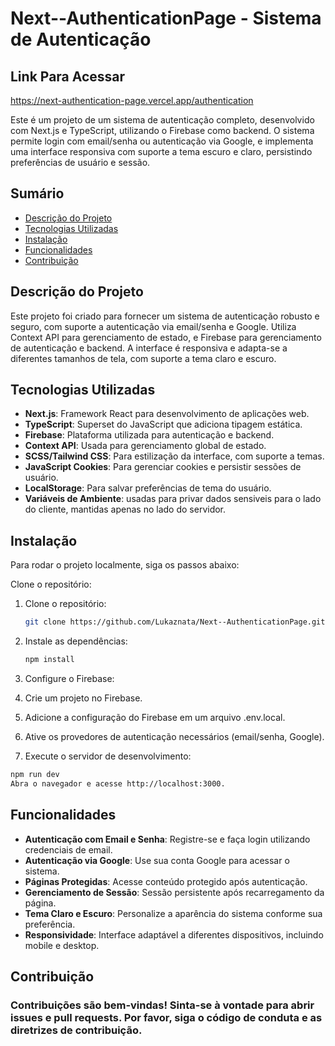 # Next--AuthenticationPage - Sistema de Autenticação

## Link Para Acessar

https://next-authentication-page.vercel.app/authentication

Este é um projeto de um sistema de autenticação completo, desenvolvido com Next.js e TypeScript, utilizando o Firebase como backend. O sistema permite login com email/senha ou autenticação via Google, e implementa uma interface responsiva com suporte a tema escuro e claro, persistindo preferências de usuário e sessão.

## Sumário

- [Descrição do Projeto](#descrição-do-projeto)
- [Tecnologias Utilizadas](#tecnologias-utilizadas)
- [Instalação](#instalação)
- [Funcionalidades](#funcionalidades)
- [Contribuição](#contribuição)


## Descrição do Projeto

Este projeto foi criado para fornecer um sistema de autenticação robusto e seguro, com suporte a autenticação via email/senha e Google. Utiliza Context API para gerenciamento de estado, e Firebase para gerenciamento de autenticação e backend. A interface é responsiva e adapta-se a diferentes tamanhos de tela, com suporte a tema claro e escuro.

## Tecnologias Utilizadas
- **Next.js**: Framework React para desenvolvimento de aplicações web.
- **TypeScript**: Superset do JavaScript que adiciona tipagem estática.
- **Firebase**: Plataforma utilizada para autenticação e backend.
- **Context API**: Usada para gerenciamento global de estado.
- **SCSS/Tailwind CSS**: Para estilização da interface, com suporte a temas.
- **JavaScript Cookies**: Para gerenciar cookies e persistir sessões de usuário.
- **LocalStorage**: Para salvar preferências de tema do usuário.
- **Variáveis de Ambiente**: usadas para privar dados sensiveis para o lado do cliente, mantidas apenas no lado do servidor.

## Instalação
Para rodar o projeto localmente, siga os passos abaixo:

Clone o repositório:

1. Clone o repositório:
    ```bash
    git clone https://github.com/Lukaznata/Next--AuthenticationPage.git
    ```

2. Instale as dependências:
    ```bash
    npm install
    ```

3. Configure o Firebase:

4. Crie um projeto no Firebase.

5. Adicione a configuração do Firebase em um arquivo .env.local.

6. Ative os provedores de autenticação necessários (email/senha, Google).

7. Execute o servidor de desenvolvimento:

 ```bash
npm run dev
Abra o navegador e acesse http://localhost:3000.
   ```

## Funcionalidades
- **Autenticação com Email e Senha**: Registre-se e faça login utilizando credenciais de email.
- **Autenticação via Google**: Use sua conta Google para acessar o sistema.
- **Páginas Protegidas**: Acesse conteúdo protegido após autenticação.
- **Gerenciamento de Sessão**: Sessão persistente após recarregamento da página.
- **Tema Claro e Escuro**: Personalize a aparência do sistema conforme sua preferência.
- **Responsividade**: Interface adaptável a diferentes dispositivos, incluindo mobile e desktop.

## Contribuição

### Contribuições são bem-vindas! Sinta-se à vontade para abrir issues e pull requests. Por favor, siga o código de conduta e as diretrizes de contribuição.
